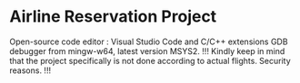# Airline Reservation Project 
Open-source code editor : Visual Studio Code and C/C++ extensions
GDB debugger from mingw-w64, latest version MSYS2.
!!! Kindly keep in mind that the project specifically is not done according to actual flights. Security reasons. !!!
